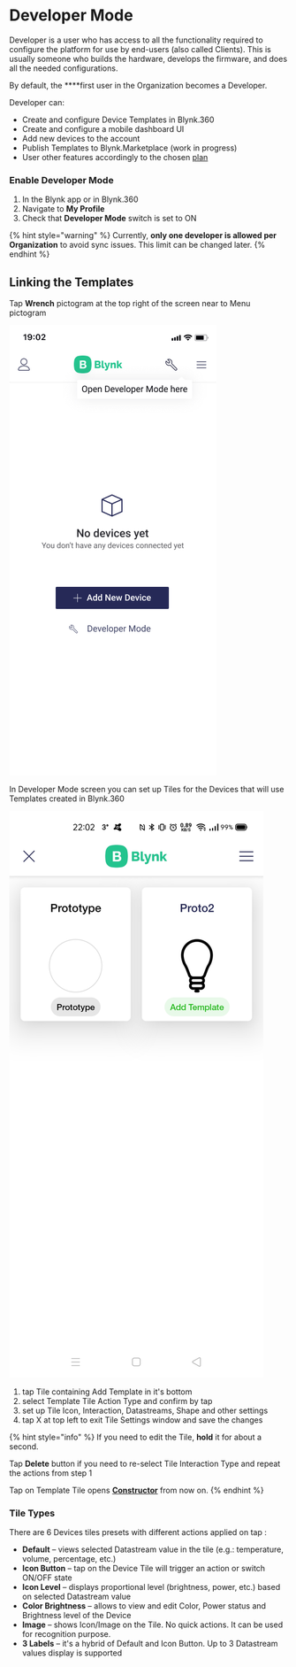 # Developer Mode

Developer is a user who has access to all the functionality required to configure the platform for use by end-users \(also called Clients\). This is usually someone who builds the hardware, develops the firmware, and does all the needed configurations.

By default, the ****first user in the Organization becomes a Developer.

Developer can: 

* Create and configure Device Templates in Blynk.360
* Create and configure a mobile dashboard UI
* Add new devices to the account
* Publish Templates to Blynk.Marketplace \(work in progress\)
* User other features accordingly to the chosen [plan](https://blynk.io/pricing%20)

### **Enable Developer Mode** 

1. In the Blynk app or in Blynk.360
2. Navigate to **My Profile**
3. Check that **Developer Mode** switch is set to ON

{% hint style="warning" %}
Currently, **only one developer is allowed per Organization** to avoid sync issues. This limit can be changed later.
{% endhint %}

## Linking the Templates

Tap **Wrench** pictogram at the top right of the screen near to Menu pictogram

![](../../.gitbook/assets/wrench.png)

In Developer Mode screen you can set up Tiles for the Devices that will use Templates created in Blynk.360

![](../../.gitbook/assets/proto2.jpg)

1. tap Tile containing Add Template in it's bottom
2. select Template Tile Action Type and confirm by tap
3. set up Tile Icon, Interaction, Datastreams, Shape and other settings
4. tap X at top left to exit Tile Settings window and save the changes

{% hint style="info" %}
If you need to edit the Tile, **hold** it for about a second.

Tap **Delete** button if you need to re-select Tile Interaction Type and repeat the actions from step 1 

Tap on Template Tile opens [**Constructor**](constructor/) from now on.
{% endhint %}

### Tile Types

There are 6 Devices tiles presets with different actions applied on tap : 

* **Default** – views selected Datastream value in the tile \(e.g.: temperature, volume, percentage, etc.\)
* **Icon Button** – tap on the Device Tile will trigger an action or switch ON/OFF state
* **Icon Level** – displays proportional level \(brightness, power, etc.\) based on selected Datastream value
* **Color Brightness** – allows to view and edit Color, Power status and Brightness level of the Device
* **Image** – shows Icon/Image on the Tile. No quick actions. It can be used for recognition purpose. 
* **3 Labels** – it's a hybrid of Default and Icon Button. Up to 3 Datastream values display is supported



